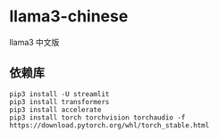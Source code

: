 # llama3-chinese
llama3 中文版

## 依赖库

```shell
pip3 install -U streamlit
pip3 install transformers
pip3 install accelerate
pip3 install torch torchvision torchaudio -f https://download.pytorch.org/whl/torch_stable.html
```
